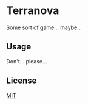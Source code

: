 # Terranova

Some sort of game... maybe...

## Usage

Don't... please...

## License

[MIT](https://choosealicense.com/licenses/mit/)